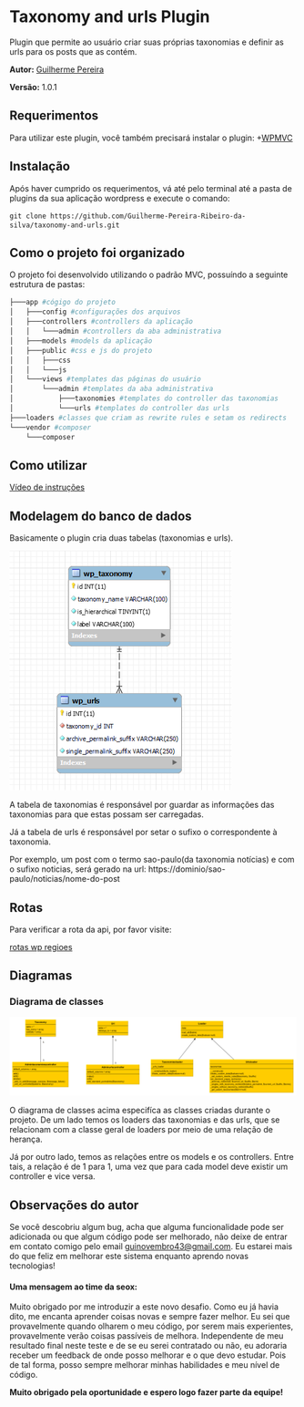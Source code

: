# Taxonomy and urls Plugin

Plugin que permite ao usuário criar suas próprias taxonomias
e definir as urls para os posts que as contém.

**Autor:** [Guilherme Pereira](https://github.com/Guilherme-Pereira-Ribeiro-da-silva/) 

**Versão:** 1.0.1

##  Requerimentos
Para utilizar este plugin, você também precisará 
instalar o plugin: 
+[WPMVC](https://github.com/tombenner/wp-mvc)

## Instalação

Após haver cumprido os requerimentos, vá até pelo terminal até a pasta de plugins
da sua aplicação wordpress e execute o comando:

	git clone https://github.com/Guilherme-Pereira-Ribeiro-da-silva/taxonomy-and-urls.git

## Como o projeto foi organizado
O projeto foi desenvolvido utilizando o padrão MVC, possuíndo
a seguinte estrutura de pastas:
```bash
├───app #cógigo do projeto
│   ├───config #configurações dos arquivos
│   ├───controllers #controllers da aplicação
│   │   └───admin #controllers da aba administrativa
│   ├───models #models da aplicação
│   ├───public #css e js do projeto
│   │   ├───css
│   │   └───js
│   └───views #templates das páginas do usuário
│       └───admin #templates da aba administrativa
│           ├───taxonomies #templates do controller das taxonomias
│           └───urls #templates do controller das urls
├───loaders #classes que criam as rewrite rules e setam os redirects
└───vendor #composer
    └───composer
```   
## Como utilizar
[Vídeo de instruções](https://www.youtube.com/watch?v=02SsPZwtQTU)

## Modelagem do banco de dados
Basicamente o plugin cria duas tabelas (taxonomias e urls).

![diagrama-do-banco-de-dados](https://github.com/Guilherme-Pereira-Ribeiro-da-silva/taxonomy-and-urls/blob/main/app/public/modelo-relacional.png)

A tabela de taxonomias é responsável por guardar as informações
das taxonomias para que estas possam ser carregadas.

Já a tabela de urls é responsável por setar o sufixo o correspondente
à taxonomia. 

Por exemplo, um post com o termo sao-paulo(da taxonomia notícias)
e com o sufixo noticias, será gerado na url: https://dominio/sao-paulo/noticias/nome-do-post

## Rotas

Para verificar a rota da api, por favor visite:

[rotas wp regioes](https://www.postman.com/guilhermepereiraribeiro/workspace/api-wp-regioes)

## Diagramas

### Diagrama de classes
![diagrama-de-classes](https://github.com/Guilherme-Pereira-Ribeiro-da-silva/taxonomy-and-urls/blob/main/diagrams/diagrama_de_classes.png)

O diagrama de classes acima especifíca as classes criadas 
durante o projeto. De um lado temos os loaders das taxonomias e das urls, 
que se relacionam com a classe geral de loaders por meio de
uma relação de herança.

Já por outro lado, temos as relações entre os models e os controllers. 
Entre tais, a relação é de 1 para 1, uma vez que para cada model deve existir 
um controller e vice versa.

## Observações do autor
Se você descobriu algum bug, acha que alguma funcionalidade
pode ser adicionada ou que algum código pode ser melhorado,
não deixe de entrar em contato comigo pelo email guinovembro43@gmail.com.
Eu estarei mais do que feliz em melhorar este sistema enquanto
aprendo novas tecnologias!

#### Uma mensagem ao time da seox:
Muito obrigado por me introduzir a este novo desafio. Como eu já havia 
dito, me encanta aprender coisas novas e sempre fazer melhor.
Eu sei que provavelmente quando olharem o meu código, por serem mais
experientes, provavelmente verão coisas passíveis de melhora. Independente
de meu resultado final neste teste e de se eu serei contratado ou não,
eu adoraria receber um feedback de onde posso melhorar e o que devo estudar. Pois de tal forma, posso sempre
melhorar minhas habilidades e meu nível de código.

**Muito obrigado pela oportunidade e espero logo fazer parte da equipe!**
